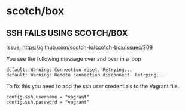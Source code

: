

# scotch/box 

## SSH FAILS USING SCOTCH/BOX

Issue: https://github.com/scotch-io/scotch-box/issues/309

You see the following message over and over in a loop
```
default: Warning: Connection reset. Retrying...
default: Warning: Remote connection disconnect. Retrying...
```

To fix this you need to add the ssh user credentials to the Vagrant file.

```
config.ssh.username = "vagrant"
config.ssh.password = "vagrant"
```
